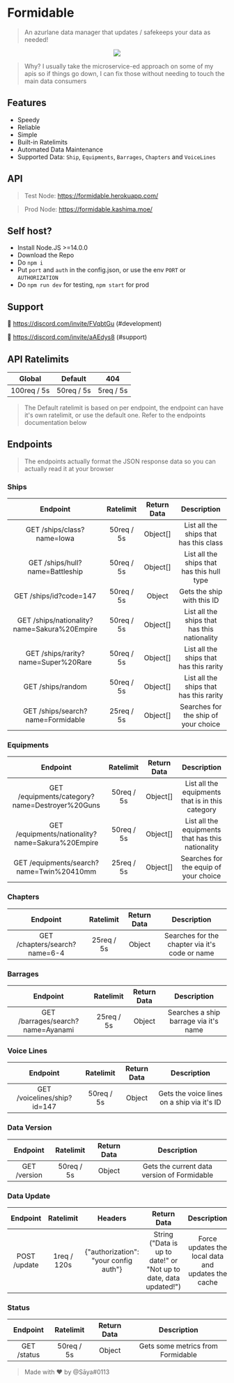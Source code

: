 # Formidable
> An azurlane data manager that updates / safekeeps your data as needed! 
<p align="center">
  <img src="https://azurlane.netojuu.com/images/b/be/FormidableParty.png">
</p>

> Why? I usually take the microservice-ed approach on some of my apis so if things go down, I can fix those without needing to touch the main data consumers

## Features
* Speedy
* Reliable
* Simple
* Built-in Ratelimits
* Automated Data Maintenance
* Supported Data: `Ship`, `Equipments`, `Barrages`, `Chapters` and `VoiceLines`

## API

> Test Node: https://formidable.herokuapp.com/

> Prod Node: https://formidable.kashima.moe/

## Self host?
* Install Node.JS >=14.0.0
* Download the Repo
* Do `npm i`
* Put `port` and `auth` in the config.json, or use the env `PORT` or `AUTHORIZATION`
* Do `npm run dev` for testing, `npm start` for prod

## Support

🔗 https://discord.com/invite/FVqbtGu (#development)

🔗 https://discord.com/invite/aAEdys8 (#support)

## API Ratelimits
| Global        | Default      | 404   |
| :-----------: | :----------: | :-----------: |
| 100req / 5s | 50req / 5s | 5req / 5s |
> The Default ratelimit is based on per endpoint, the endpoint can have it's own ratelimit, or use the default one. Refer to the endpoints documentation below

## Endpoints
> The endpoints actually format the JSON response data so you can actually read it at your browser
### Ships 
| Endpoint         | Ratelimit      | Return Data     | Description     |
| :-------------: | :------------: | :-------------: | :--------------: |
| GET /ships/class?name=Iowa | 50req / 5s | Object[] | List all the ships that has this class |
| GET /ships/hull?name=Battleship | 50req / 5s | Object[] | List all the ships that has this hull type |
| GET /ships/id?code=147 | 50req / 5s | Object | Gets the ship with this ID |
| GET /ships/nationality?name=Sakura%20Empire | 50req / 5s | Object[] | List all the ships that has this nationality |
| GET /ships/rarity?name=Super%20Rare | 50req / 5s | Object[] | List all the ships that has this rarity |
| GET /ships/random | 50req / 5s | Object[] | List all the ships that has this rarity |
| GET /ships/search?name=Formidable | 25req / 5s | Object[] | Searches for the ship of your choice |
### Equipments
| Endpoint         | Ratelimit      | Return Data     | Description     |
| :--------------: | :------------: | :-------------: | :-------------: |
| GET /equipments/category?name=Destroyer%20Guns | 50req / 5s | Object[] | List all the equipments that is in this category |
| GET /equipments/nationality?name=Sakura%20Empire | 50req / 5s | Object[] | List all the equipments that has this nationality |
| GET /equipments/search?name=Twin%20410mm | 25req / 5s | Object[] | Searches for the equip of your choice |
### Chapters
| Endpoint         | Ratelimit      | Return Data     | Description     |
| :--------------: | :------------: | :-------------: | :-------------: |
| GET /chapters/search?name=6-4 | 25req / 5s | Object | Searches for the chapter via it's code or name |
### Barrages
| Endpoint         | Ratelimit      | Return Data     | Description     |
| :--------------: | :------------: | :-------------: | :-------------: |
| GET /barrages/search?name=Ayanami | 25req / 5s | Object | Searches a ship barrage via it's name |
### Voice Lines
| Endpoint         | Ratelimit      | Return Data     | Description     |
| :--------------: | :------------: | :-------------: | :-------------: |
| GET /voicelines/ship?id=147 | 50req / 5s | Object | Gets the voice lines on a ship via it's ID |
### Data Version
| Endpoint         | Ratelimit      | Return Data     | Description     |
| :--------------: | :------------: | :-------------: | :-------------: |
| GET /version | 50req / 5s | Object | Gets the current data version of Formidable |
### Data Update
| Endpoint         | Ratelimit      | Headers        | Return Data     | Description     |
| :--------------: | :------------: | :------------: | :-------------: | :-------------: |
| POST /update | 1req / 120s | {"authorization": "your config auth"} | String ("Data is up to date!" or "Not up to date, data updated!") | Force updates the local data and updates the cache |
### Status
| Endpoint         | Ratelimit      | Return Data     | Description     |
| :--------------: | :------------: | :-------------: | :-------------: |
| GET /status | 50req / 5s | Object | Gets some metrics from Formidable |

> Made with ❤ by @Sāya#0113
